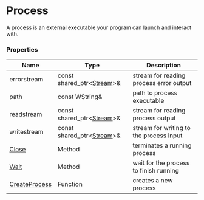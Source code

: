 # Process #
A process is an external executable your program can launch and interact with.

### Properties ###
| Name | Type | Description |
|---|---|---|
| errorstream | const shared_ptr<[Stream](Stream.md)\>& | stream for reading process error output |
| path | const WString& | path to process executable |
| readstream | const shared_ptr<[Stream](Stream.md)\>& | stream for reading process output |
| writestream | const shared_ptr<[Stream](Stream.md)\>& | stream for writing to the process input |
| [Close](Process_Close.md) | Method | terminates a running process |
| [Wait](Process_Wait.md) | Method | wait for the process to finish running |
| [CreateProcess](CreateProcess.md) | Function | creates a new process |
